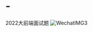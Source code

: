 # -
2022大前端面试题
![WechatIMG3](https://user-images.githubusercontent.com/7879979/202413524-3ef4b72a-1d17-4c35-b466-4ae1ca1aea71.jpeg)
